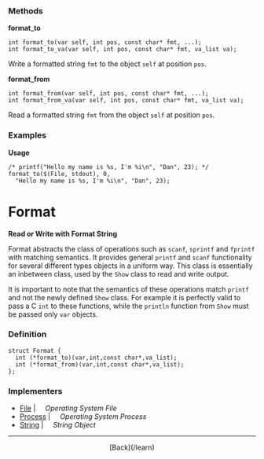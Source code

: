   <div class="row">
  <div class="col-xs-6 col-md-6">

### Methods

__format_to__

    int format_to(var self, int pos, const char* fmt, ...);
    int format_to_va(var self, int pos, const char* fmt, va_list va);

Write a formatted string `fmt` to the object `self` at position `pos`.

__format_from__

    int format_from(var self, int pos, const char* fmt, ...);
    int format_from_va(var self, int pos, const char* fmt, va_list va);

Read a formatted string `fmt` from the object `self` at position `pos`.

### Examples

__Usage__

    /* printf("Hello my name is %s, I'm %i\n", "Dan", 23); */
    format_to($(File, stdout), 0, 
      "Hello my name is %s, I'm %i\n", "Dan", 23);
    



  </div>
  <div class="col-xs-6 col-md-6">

# Format
__Read or Write with Format String__

Format abstracts the class of operations such as `scanf`, `sprintf` and `fprintf` with matching semantics. It provides general `printf` and `scanf` functionality for several different types objects in a uniform way. This class is essentially an inbetween class, used by the `Show` class to read and write output.

It is important to note that the semantics of these operations match `printf` and not the newly defined `Show` class. For example it is perfectly valid to pass a C `int` to these functions, while the `println` function from `Show` must be passed only `var` objects.

### Definition

    struct Format {
      int (*format_to)(var,int,const char*,va_list);
      int (*format_from)(var,int,const char*,va_list);
    };
    

### Implementers

* <span class="docitem">[File](/learn/file)</span> | &nbsp; &nbsp;   _Operating System File_
* <span class="docitem">[Process](/learn/process)</span> | &nbsp; &nbsp;   _Operating System Process_
* <span class="docitem">[String](/learn/string)</span> | &nbsp; &nbsp;   _String Object_

* * *

  <p style="text-align:center;">
[Back](/learn)
  </p>

  </div>
  </div>
